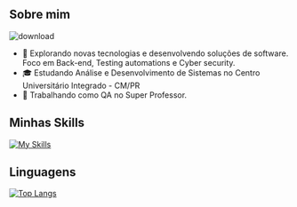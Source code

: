 ## Sobre mim

<img src="https://i.ibb.co/ks489Lg7/download.png" alt="download" border="0">

- 🤔 Explorando novas tecnologias e desenvolvendo soluções de software. Foco em Back-end, Testing automations e Cyber security.
- 🎓 Estudando Análise e Desenvolvimento de Sistemas no Centro Universitário Integrado - CM/PR
- 💼 Trabalhando como QA no Super Professor.
## Minhas Skills
[![My Skills](https://skillicons.dev/icons?i=js,html,css,bash,cypress,figma,git,gherkin,js,mysql,postgres,nodejs,ts,prisma,sequelize,react,sass,jest,postman)](https://skillicons.dev)

## Linguagens
[![Top Langs](https://github-readme-stats.vercel.app/api/top-langs/?username=marcodev1x)](https://github.com/marcodev1x/github-readme-stats)
